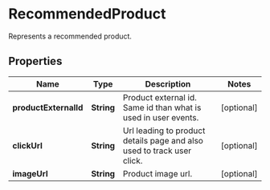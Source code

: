 

# RecommendedProduct

Represents a recommended product.

## Properties

Name | Type | Description | Notes
------------ | ------------- | ------------- | -------------
**productExternalId** | **String** | Product external id. Same id than what is used in user events. |  [optional]
**clickUrl** | **String** | Url leading to product details page and also used to track user click. |  [optional]
**imageUrl** | **String** | Product image url. |  [optional]



